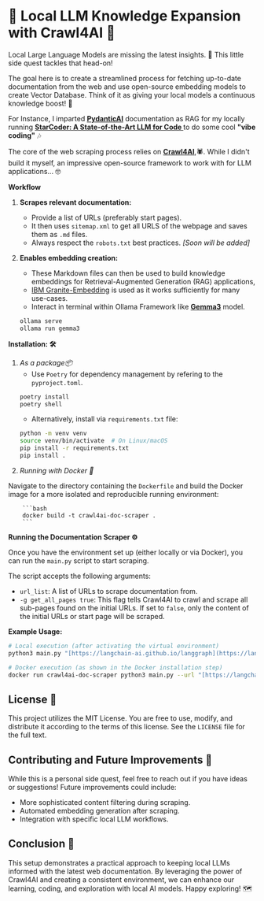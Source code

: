 # 🧠 Local LLM Knowledge Expansion with Crawl4AI 🚀

Local Large Language Models are missing the latest insights. 🧐 This little side quest tackles that head-on!

The goal here is to create a streamlined process for fetching up-to-date documentation from the web and use open-source embedding models to create Vector Database. Think of it as giving your local models a continuous knowledge boost! 💪

For Instance, I imparted **[PydanticAI](https://ai.pydantic.dev/)** documentation as RAG for my locally running **[StarCoder: A State-of-the-Art LLM for Code ](https://huggingface.co/blog/starcoder)** to do some cool **"vibe coding"** 🎶

The core of the web scraping process relies on **[Crawl4AI](https://github.com/unclecode/crawl4ai)**,🕷️. While I didn't build it myself, an impressive open-source framework to work with for LLM applications... 🤓

**Workflow**

1.  **Scrapes relevant documentation:** 
    - Provide a list of URLs (preferably start pages). 
    - It then uses `sitemap.xml` to get all URLS of the webpage and saves them as `.md` files.
    - Always respect the `robots.txt` best practices. *[Soon will be added]*

2.  **Enables embedding creation:** 
    - These Markdown files can then be used to build knowledge embeddings for Retrieval-Augmented Generation (RAG) applications, 
    - [IBM Granite-Embedding](https://www.ibm.com/granite/docs/models/embedding/) is used as it works sufficiently for many use-cases.
    - Interact in terminal within Ollama Framework like **[Gemma3](https://blog.google/technology/developers/gemma-3/)** model.
    ```bash
    ollama serve
    ollama run gemma3
    ```

**Installation: 🛠️**

1. *As a package📦*
    - Use `Poetry` for dependency management by refering to the `pyproject.toml`.
    ```bash
    poetry install
    poetry shell
    ```
    - Alternatively, install via `requirements.txt` file:
    ```bash
    python -m venv venv
    source venv/bin/activate  # On Linux/macOS
    pip install -r requirements.txt
    pip install .
    ```
2. *Running with Docker 🐳*

Navigate to the directory containing the `Dockerfile` and build the Docker image for a more isolated and reproducible running environment:

        ```bash
        docker build -t crawl4ai-doc-scraper .
        ```

**Running the Documentation Scraper ⚙️**

Once you have the environment set up (either locally or via Docker), you can run the `main.py` script to start scraping.

The script accepts the following arguments:

* `url_list`: A list of URLs to scrape documentation from.
* `-g get_all_pages true`: This flag tells Crawl4AI to crawl and scrape all sub-pages found on the initial URLs. If set to `false`, only the content of the initial URLs or start page will be scraped.

**Example Usage:**

```bash
# Local execution (after activating the virtual environment)
python3 main.py "[https://langchain-ai.github.io/langgraph](https://langchain-ai.github.io/langgraph)" "[https://docs.smith.langchain.com/](https://docs.smith.langchain.com/)" -g true

# Docker execution (as shown in the Docker installation step)
docker run crawl4ai-doc-scraper python3 main.py --url "[https://langchain-ai.github.io/langgraph](https://langchain-ai.github.io/langgraph)" "[https://docs.smith.langchain.com/](https://docs.smith.langchain.com/)" -g true
```




## License 📜

This project utilizes the MIT License. You are free to use, modify, and distribute it according to the terms of this license. See the `LICENSE` file for the full text.

## Contributing and Future Improvements 🌱

While this is a personal side quest, feel free to reach out if you have ideas or suggestions! Future improvements could include:

* More sophisticated content filtering during scraping.
* Automated embedding generation after scraping.
* Integration with specific local LLM workflows.

## Conclusion 🎉

This setup demonstrates a practical approach to keeping local LLMs informed with the latest web documentation. By leveraging the power of Crawl4AI and creating a consistent environment, we can enhance our learning, coding, and exploration with local AI models. Happy exploring! 🗺️